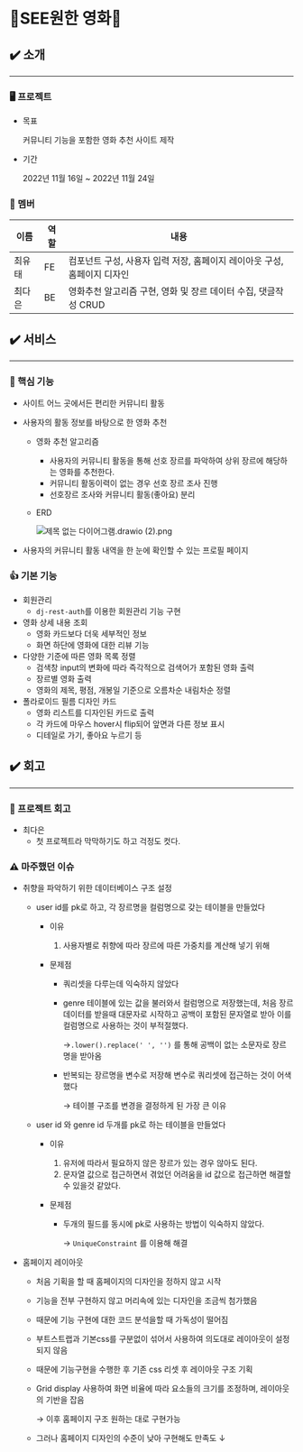 # 🌊SEE원한 영화🌊

## ✔️ 소개

------

### 🖥️ 프로젝트

- 목표

  커뮤니티 기능을 포함한 영화 추천 사이트 제작

- 기간

  2022년 11월 16일 ~ 2022년 11월 24일

### 👥 멤버

| 이름   | 역할 | 내용                                                         |
| ------ | ---- | ------------------------------------------------------------ |
| 최유태 | FE   | 컴포넌트 구성, 사용자 입력 저장, 홈페이지 레이아웃 구성, 홈페이지 디자인 |
| 최다은 | BE   | 영화추천 알고리즘 구현, 영화 및 장르 데이터 수집, 댓글작성 CRUD |

## ✔️ 서비스

------

### 🔑 핵심 기능

- 사이트 어느 곳에서든 편리한 커뮤니티 활동

- 사용자의 활동 정보를 바탕으로 한 영화 추천

  - 영화 추천 알고리즘

    - 사용자의 커뮤니티 활동을 통해 선호 장르를 파악하여 상위 장르에 해당하는 영화를 추천한다.
    - 커뮤니티 활동이력이 없는 경우 선호 장르 조사 진행
    - 선호장르 조사와 커뮤니티 활동(좋아요) 분리

  - ERD

    ![제목 없는 다이어그램.drawio (2).png](https://s3-us-west-2.amazonaws.com/secure.notion-static.com/90e982d5-b26f-4c94-a077-1cbad6c25a9f/%E1%84%8C%E1%85%A6%E1%84%86%E1%85%A9%E1%86%A8_%E1%84%8B%E1%85%A5%E1%86%B9%E1%84%82%E1%85%B3%E1%86%AB_%E1%84%83%E1%85%A1%E1%84%8B%E1%85%B5%E1%84%8B%E1%85%A5%E1%84%80%E1%85%B3%E1%84%85%E1%85%A2%E1%86%B7.drawio_(2).png)

- 사용자의 커뮤니티 활동 내역을 한 눈에 확인할 수 있는 프로필 페이지

### 👍 기본 기능

- 회원관리
  - `dj-rest-auth`를 이용한 회원관리 기능 구현
- 영화 상세 내용 조회
  - 영화 카드보다 더욱 세부적인 정보
  - 화면 하단에 영화에 대한 리뷰 기능
- 다양한 기준에 따른 영화 목록 정렬
  - 검색창 input의 변화에 따라 즉각적으로 검색어가 포함된 영화 출력
  - 장르별 영화 출력
  - 영화의 제목, 평점, 개봉일 기준으로 오름차순 내림차순 정렬
- 폴라로이드 필름 디자인 카드
  - 영화 리스트를 디자인된 카드로 출력
  - 각 카드에 마우스 hover시 flip되어 앞면과 다른 정보 표시
  - 디테일로 가기, 좋아요 누르기 등

## ✔️ 회고

------

### 🧠 프로젝트 회고

- 최다은
  - 첫 프로젝트라 막막하기도 하고 걱정도 컷다.

### ⚠️ 마주했던 이슈

- 취향을 파악하기 위한 데이터베이스 구조 설정

  - user id를 pk로 하고, 각 장르명을 컬럼명으로 갖는 테이블을 만들었다

    - 이유

      1. 사용자별로 취향에 따라 장르에 따른 가중치를 계산해 넣기 위해

    - 문제점

      - 쿼리셋을 다루는데 익숙하지 않았다

      - genre 테이블에 있는 값을 불러와서 컬럼명으로 저장했는데, 처음 장르 데이터를 받을때 대문자로 시작하고 공백이 포함된 문자열로 받아 이를 컬럼명으로 사용하는 것이 부적절했다.

        →`.lower().replace(' ', '')` 를 통해 공백이 없는 소문자로 장르명을 받아옴

      - 반복되는 장르명을 변수로 저장해 변수로 쿼리셋에 접근하는 것이 어색했다

        → 테이블 구조를 변경을 결정하게 된 가장 큰 이유

  - user id 와 genre id 두개를 pk로 하는 테이블을 만들었다

    - 이유

      1. 유저에 따라서 필요하지 않은 장르가 있는 경우 않아도 된다.
      2. 문자열 값으로 접근하면서 겪었던 어려움을 id 값으로 접근하면 해결할 수 있을것 같았다.

    - 문제점

      - 두개의 필드를 동시에 pk로 사용하는 방법이 익숙하지 않았다.

        → `UniqueConstraint` 를 이용해 해결

- 홈페이지 레이아웃

  - 처음 기획을 할 때 홈페이지의 디자인을 정하지 않고 시작

  - 기능을 전부 구현하지 않고 머리속에 있는 디자인을 조금씩 첨가했음

  - 때문에 기능 구현에 대한 코드 분석을할 때 가독성이 떨어짐

  - 부트스트랩과 기본css를 구분없이 섞어서 사용하여 의도대로 레이아웃이 설정되지 않음

  - 때문에 기능구현을 수행한 후 기존 css 리셋 후 레이아웃 구조 기획

  - Grid display 사용하여 화면 비율에 따라 요소들의 크기를 조정하며, 레이아웃의 기반을 잡음

    → 이후 홈페이지 구조 원하는 대로 구현가능

  - 그러나 홈페이지 디자인의 수준이 낮아 구현해도 만족도 ↓